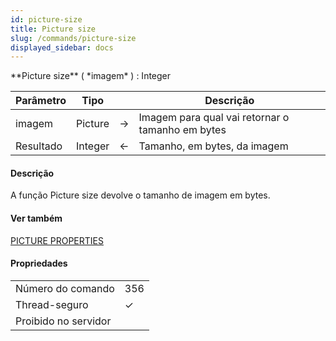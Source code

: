 ```yaml
---
id: picture-size
title: Picture size
slug: /commands/picture-size
displayed_sidebar: docs
---
```


<!--REF #_command_.Picture size.Syntax-->**Picture size** ( *imagem* ) : Integer<!-- END REF-->
<!--REF #_command_.Picture size.Params-->
| Parâmetro | Tipo |  | Descrição |
| --- | --- | --- | --- |
| imagem | Picture | &#8594;  | Imagem para qual vai retornar o tamanho em bytes |
| Resultado | Integer | &#8592; | Tamanho, em bytes, da imagem |

<!-- END REF-->

#### Descrição 

<!--REF #_command_.Picture size.Summary-->A função Picture size devolve o tamanho de imagem em bytes.<!-- END REF-->

#### Ver também 

[PICTURE PROPERTIES](picture-properties.md)  

#### Propriedades
|  |  |
| --- | --- |
| Número do comando | 356 |
| Thread-seguro | &check; |
| Proibido no servidor ||


